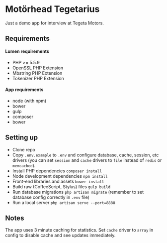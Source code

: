 Motörhead Tegetarius
====================

Just a demo app for interview at Tegeta Motors.

## Requirements

#### Lumen requirements

 - PHP >= 5.5.9
 - OpenSSL PHP Extension
 - Mbstring PHP Extension
 - Tokenizer PHP Extension

#### App requirements
 - node (with npm)
 - bower
 - gulp
 - composer
 - bower

## Setting up

 - Clone repo
 - Copy `.env.example` to `.env` and configure database, cache, session, etc drivers (you can set `session` and `cache` drivers to `file` instead of `redis` or `memcached`).
 - Install PHP dependencies `composer install`
 - Node development dependencies `npm install`
 - Front-end libraries and assets `bower install`
 - Build raw (CoffeeScript, Stylus) files `gulp build`
 - Run database migrations `php artisan migrate` (remember to set database config correctly in `.env` file)
 - Run a local server `php artisan serve --port=8888`

## Notes

The app uses 3 minute caching for statistics. Set `cache` driver to `array` in config to disable cache and see updates immediately.
